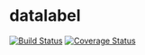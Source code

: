 # datalabel

[![Build Status](https://travis-ci.org/Rovholo/datalabel.svg?branch=master)](https://travis-ci.org/Rovholo/datalabel)
[![Coverage Status](https://coveralls.io/repos/github/Rovholo/datalabel/badge.svg?branch=master)](https://coveralls.io/github/Rovholo/datalabel?branch=master)
